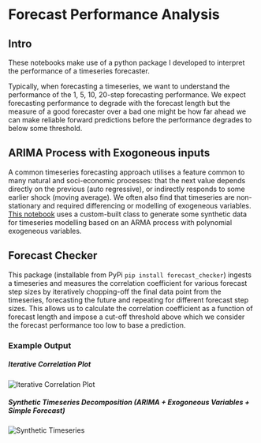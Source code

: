 # Forecast Performance Analysis

## Intro
These notebooks make use of a python package I developed to 
interpret the performance of a timeseries forecaster. 

Typically, when forecasting a timeseries, we want to understand the performance of 
the 1, 5, 10, 20-step forecasting performance. We expect forecasting performance 
to degrade with the forecast length but the measure of a good forecaster over a bad one 
might be how far ahead we can make reliable forward predictions before
the performance degrades to below some threshold.

## ARIMA Process with Exogoneous inputs

A common timeseries forecasting approach utilises a feature common to many natural and soci-economic processes:
that the next value depends directly on the previous (auto regressive), or indirectly responds to some earlier shock (moving average). 
We often also find that timeseries are non-stationary and required differencing or modelling of exogeneous variables.
[This notebook](https://github.com/dstarkey23/Forecast_Checker/blob/master/notebooks/Forecast_Checker.ipynb) uses a custom-built class to generate some synthetic data for timeseries modelling based on an ARMA process
with polynomial exogeneous variables.


## Forecast Checker

This package (installable from PyPi `pip install forecast_checker`) ingests a timeseries and measures the correlation coefficient
for various forecast step sizes by iteratively chopping-off the final data point from the timeseries, forecasting the future and repeating
for different forecast step sizes. This allows us to calculate the correlation coefficient as a function of forecast length
and impose a cut-off threshold above which we consider the forecast performance too low to base a prediction.


### Example Output

##### Iterative Correlation Plot
![Iterative Correlation Plot](https://github.com/dstarkey23/Forecast_Checker/blob/master/images/test_eval_plot.png)


##### Synthetic Timeseries Decomposition (ARIMA + Exogoneous Variables + Simple Forecast)
![Synthetic Timeseries](https://github.com/dstarkey23/Forecast_Checker/blob/master/images/arima_test.png)
